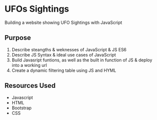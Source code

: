 # UFOs Sightings

Building a website showing UFO Sightings with JavaScript

## Purpose
1. Describe steangths & weknesses of JavaScript & JS ES6
2. Describe JS Syntax & ideal use cases of JavaScript
3. Build Javasript funtions, as well as the built in function of JS & deploy into a working url
4. Create a dynamic filtering table using JS and HYML

## Resources Used
- Javascript
- HTML
- Bootstrap
- CSS
